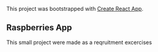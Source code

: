 This project was bootstrapped with [Create React App](https://github.com/facebook/create-react-app).

## Raspberries App

This small project were made as a reqruitment excercises

